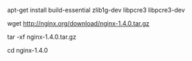   apt-get install build-essential zlib1g-dev libpcre3 libpcre3-dev

  wget http://nginx.org/download/nginx-1.4.0.tar.gz

  tar -xf nginx-1.4.0.tar.gz

  cd nginx-1.4.0
